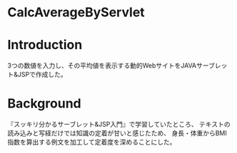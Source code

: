 # CalcAverageByServlet

# Introduction
3つの数値を入力し、その平均値を表示する動的WebサイトをJAVAサーブレット&JSPで作成した。

# Background
『スッキリ分かるサーブレット&JSP入門』で学習していたところ、
テキストの読み込みと写経だけでは知識の定着が甘いと感じたため、
身長・体重からBMI指数を算出する例文を加工して定着度を深めることにした。
